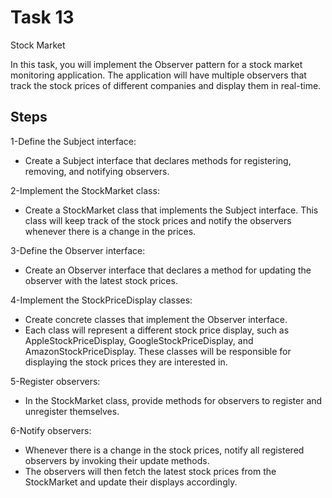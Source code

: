 # Task 13

Stock Market

In this task, you will implement the Observer pattern for a stock market monitoring application. The application will have multiple observers that track the stock prices of different companies and display them in real-time.


## Steps

1-Define the Subject interface: 

* Create a Subject interface that declares methods for registering, removing, and notifying observers.

2-Implement the StockMarket class: 

* Create a StockMarket class that implements the Subject interface. This class will keep track of the stock prices and notify the observers whenever there is a change in the prices.

3-Define the Observer interface: 

* Create an Observer interface that declares a method for updating the observer with the latest stock prices.

4-Implement the StockPriceDisplay classes:

* Create concrete classes that implement the Observer interface. 
* Each class will represent a different stock price display, such as AppleStockPriceDisplay, GoogleStockPriceDisplay, and AmazonStockPriceDisplay. 
 These classes will be responsible for displaying the stock prices they are interested in.

5-Register observers: 

* In the StockMarket class, provide methods for observers to register and unregister themselves.

6-Notify observers: 

* Whenever there is a change in the stock prices, notify all registered observers by invoking their update methods. 
* The observers will then fetch the latest stock prices from the StockMarket and update their displays accordingly.

